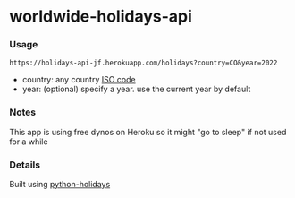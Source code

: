 # worldwide-holidays-api

### Usage

`https://holidays-api-jf.herokuapp.com/holidays?country=CO&year=2022`

- country: any country [ISO code](https://www.iban.com/country-codes)
- year: (optional) specify a year. use the current year by default

### Notes

This app is using free dynos on Heroku so it might "go to sleep" if not used for a while

### Details

Built using [python-holidays](https://github.com/dr-prodigy/python-holidays)
